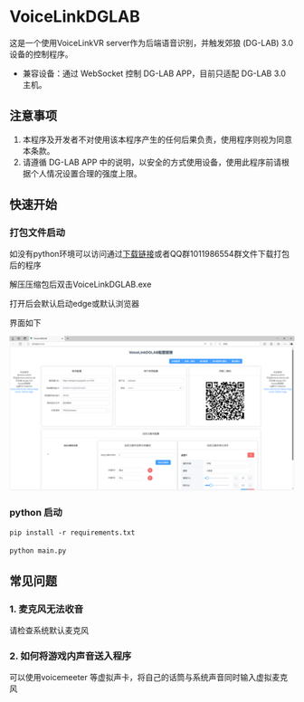 
# VoiceLinkDGLAB
这是一个使用VoiceLinkVR server作为后端语音识别，并触发郊狼 (DG-LAB) 3.0 设备的控制程序。

- 兼容设备：通过 WebSocket 控制 DG-LAB APP，目前只适配 DG-LAB 3.0 主机。


## 注意事项
1. 本程序及开发者不对使用该本程序产生的任何后果负责，使用程序则视为同意本条款。
2. 请遵循 DG-LAB APP 中的说明，以安全的方式使用设备，使用此程序前请根据个人情况设置合理的强度上限。



## 快速开始

### 打包文件启动

如没有python环境可以访问通过[下载链接](https://github.com/VoiceLinkVR/VoiceLinkDGLAB/releases)或者QQ群1011986554群文件下载打包后的程序

解压压缩包后双击VoiceLinkDGLAB.exe 

打开后会默认启动edge或默认浏览器

界面如下

![alt text](./doc/img/image.png)

### python 启动
```
pip install -r requirements.txt

python main.py
```


## 常见问题

### 1. 麦克风无法收音
请检查系统默认麦克风

### 2. 如何将游戏内声音送入程序
可以使用voicemeeter 等虚拟声卡，将自己的话筒与系统声音同时输入虚拟麦克风
